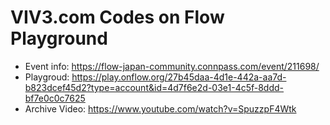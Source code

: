 # VIV3.com Codes on Flow Playground

- Event info: https://flow-japan-community.connpass.com/event/211698/
- Playgroud: https://play.onflow.org/27b45daa-4d1e-442a-aa7d-b823dcef45d2?type=account&id=4d7f6e2d-03e1-4c5f-8ddd-bf7e0c0c7625
- Archive Video: https://www.youtube.com/watch?v=SpuzzpF4Wtk
